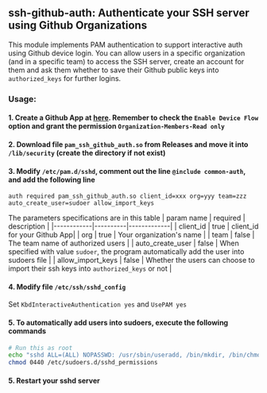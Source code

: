 ## ssh-github-auth: Authenticate your SSH server using Github Organizations


This module implements PAM authentication to support interactive auth using Github device login.
You can allow users in a specific organization (and in a specific team) to access the SSH server, create an account for them and ask them whether to save their Github public keys into `authorized_keys` for further logins.

### Usage:
#### 1. Create a Github App at [here](https://github.com/settings/apps/new). Remember to check the `Enable Device Flow` option and grant the permission `Organization-Members-Read only`
#### 2. Download file `pam_ssh_github_auth.so` from Releases and move it into `/lib/security` (create the directory if not exist)
#### 3. Modify `/etc/pam.d/sshd`, comment out the line `@include common-auth`, and add the following line 
`auth required pam_ssh_github_auth.so client_id=xxx org=yyy team=zzz auto_create_user=sudoer allow_import_keys`

The parameters specifications are in this table
| param name | required | description |
|------------|----------|-------------|
| client_id | true | client_id for your Github App|
| org | true | Your organization's name |
| team | false | The team name of authorized users |
| auto_create_user | false | When specified with value `sudoer`, the program automatically add the user into sudoers file |
| allow_import_keys | false | Whether the users can choose to import their ssh keys into `authorized_keys` or not |

#### 4. Modify file `/etc/ssh/sshd_config`
Set `KbdInteractiveAuthentication yes` and `UsePAM yes`

#### 5. To automatically add users into sudoers, execute the following commands
```sh
# Run this as root
echo "sshd ALL=(ALL) NOPASSWD: /usr/sbin/useradd, /bin/mkdir, /bin/chmod, /bin/chown, /bin/mv, /usr/bin/visudo, /bin/bash -c echo*, /bin/cat, /bin/touch, /bin/rm" > /etc/sudoers.d/sshd_permissions
chmod 0440 /etc/sudoers.d/sshd_permissions
```

#### 5. Restart your sshd server